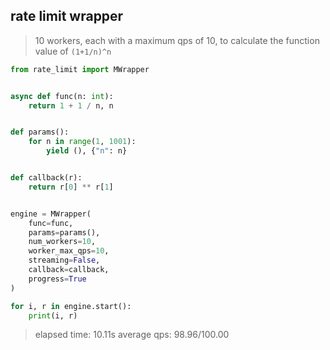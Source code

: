 ## rate limit wrapper

> 10 workers, each with a maximum qps of 10, to calculate the function value of `(1+1/n)^n`

```python
from rate_limit import MWrapper


async def func(n: int):
    return 1 + 1 / n, n


def params():
    for n in range(1, 1001):
        yield (), {"n": n}


def callback(r):
    return r[0] ** r[1]


engine = MWrapper(
    func=func,
    params=params(),
    num_workers=10,
    worker_max_qps=10,
    streaming=False,
    callback=callback,
    progress=True
)

for i, r in engine.start():
    print(i, r)
```

> elapsed time: 10.11s average qps: 98.96/100.00
